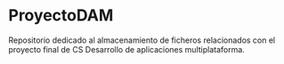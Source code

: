 # ProyectoDAM
Repositorio dedicado al almacenamiento de ficheros relacionados con el proyecto final de CS Desarrollo de aplicaciones multiplataforma.
